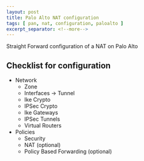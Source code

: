 ```yaml
---
layout: post
title: Palo Alto NAT configuration
tags: [ pan, nat, configuration, paloalto ]
excerpt_separator: <!--more-->
---
```


Straight Forward configuration of a NAT on Palo Alto

<!--more-->

## Checklist for configuration
- Network
  - Zone
  - Interfaces -> Tunnel
  - Ike Crypto
  - IPSec Crypto
  - Ike Gateways
  - IPSec Tunnels
  - Virtual Routers
- Policies
  - Security
  - NAT (optional)
  - Policy Based Forwarding (optional)
